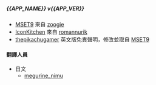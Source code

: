 ##### {{APP_NAME}} v{{APP_VER}}

[Info for Translation Contributors]: # "If you want to contribute to translations <non en/en_US>, please go https://crowdin.com/project/mset9_installer"

- [MSET9](https://github.com/zoogie/MSET9) 來自 [zoogie](https://github.com/zoogie)
- [IconKitchen](https://icon.kitchen) 來自 [romannurik](https://twitter.com/romannurik)
- [thepikachugamer](https://github.com/Naim2000) 英文版免責聲明，修改並取自 [MSET9](https://github.com/zoogie/MSET9)

#### 翻譯人員

- 日文
  - [megurine_nimu](https://crowdin.com/profile/megurine_nimu)
